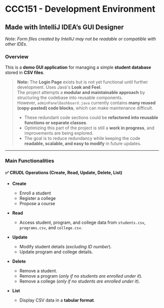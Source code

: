 # **CCC151 - Development Environment**

## **Made with IntelliJ IDEA’s GUI Designer**  
*Note: Form files created by IntelliJ may not be readable or compatible with other IDEs.*

### **Overview**  
This is a **demo GUI application** for managing a simple **student database** stored in **CSV files**.

> **Note:** The **Login Page** exists but is not yet functional until further development.
> Uses Java's **Look and Feel.**  
> The project attempts a **modular and maintainable approach** by structuring the codebase into reusable components.  
> However, `adminPanelDashboard.java` currently contains **many reused (copy-pasted) code blocks**, which can make maintenance difficult.  
> - These redundant code sections could be **refactored into reusable functions or separate classes**.  
> - Optimizing this part of the project is still a **work in progress**, and improvements are being explored.  
> - The goal is to reduce redundancy while keeping the code **readable, scalable, and easy to modify** in future updates.

---

### **Main Functionalities**
#### ✅ **CRUDL Operations (Create, Read, Update, Delete, List)**

- **Create**  
  - Enroll a student  
  - Register a college  
  - Propose a course  

- **Read**  
  - Access student, program, and college data from `students.csv`, `programs.csv`, and `college.csv`.  

- **Update**  
  - Modify student details (*excluding ID number*).  
  - Update program and college details.  

- **Delete**  
  - Remove a student.  
  - Remove a program (*only if no students are enrolled under it*).  
  - Remove a college (*only if no students are enrolled under it*).  

- **List**  
  - Display CSV data in a **tabular format**.
